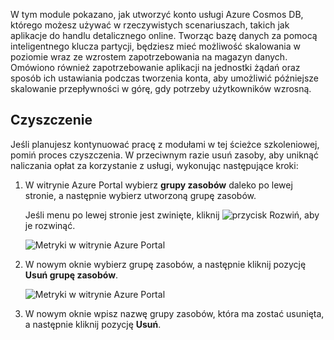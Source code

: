 W tym module pokazano, jak utworzyć konto usługi Azure Cosmos DB, którego możesz używać w rzeczywistych scenariuszach, takich jak aplikacje do handlu detalicznego online. Tworząc bazę danych za pomocą inteligentnego klucza partycji, będziesz mieć możliwość skalowania w poziomie wraz ze wzrostem zapotrzebowania na magazyn danych. Omówiono również zapotrzebowanie aplikacji na jednostki żądań oraz sposób ich ustawiania podczas tworzenia konta, aby umożliwić późniejsze skalowanie przepływności w górę, gdy potrzeby użytkowników wzrosną.

## <a name="cleanup"></a>Czyszczenie

Jeśli planujesz kontynuować pracę z modułami w tej ścieżce szkoleniowej, pomiń proces czyszczenia. W przeciwnym razie usuń zasoby, aby uniknąć naliczania opłat za korzystanie z usługi, wykonując następujące kroki:

1. W witrynie Azure Portal wybierz **grupy zasobów** daleko po lewej stronie, a następnie wybierz utworzoną grupę zasobów.  

    Jeśli menu po lewej stronie jest zwinięte, kliknij ![przycisk Rozwiń,](../media/5-create-a-database-and-collection/expand.png) aby je rozwinąć.

   ![Metryki w witrynie Azure Portal](../media/5-create-a-database-and-collection/delete-resources-select.png)

2. W nowym oknie wybierz grupę zasobów, a następnie kliknij pozycję **Usuń grupę zasobów**.

   ![Metryki w witrynie Azure Portal](../media/5-create-a-database-and-collection/delete-resources.png)

3. W nowym oknie wpisz nazwę grupy zasobów, która ma zostać usunięta, a następnie kliknij pozycję **Usuń**.

